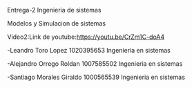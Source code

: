 Entrega-2
Ingenieria de sistemas

Modelos y Simulacion de sistemas

Video2:Link de youtube:https://youtu.be/CrZm1C-doA4

-Leandro Toro Lopez 1020395653 Ingenieria en sistemas

-Alejandro Orrego Roldan 1007585502 Ingenieria en sistemas

-Santiago Morales Giraldo 1000565539 Ingenieria en sistemas
